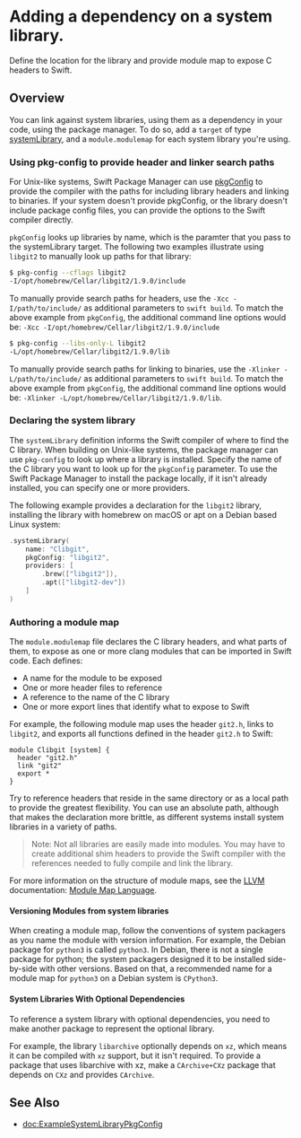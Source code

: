 # Adding a dependency on a system library.

Define the location for the library and provide module map to expose C headers to Swift. 

## Overview

You can link against system libraries, using them as a dependency in your code, using the package manager. 
To do so, add a `target` of type [systemLibrary](https://developer.apple.com/documentation/packagedescription/target/systemlibrary(name:path:pkgconfig:providers:)), and a `module.modulemap` for each system library you're using.

### Using pkg-config to provide header and linker search paths

For Unix-like systems, Swift Package Manager can use [pkgConfig](https://en.wikipedia.org/wiki/Pkg-config) to provide the compiler with the paths for including library headers and linking to binaries.
If your system doesn't provide pkgConfig, or the library doesn't include package config files, you can provide the options to the Swift compiler directly.

`pkgConfig` looks up libraries by name, which is the paramter that you pass to the systemLibrary target.
The following two examples illustrate using `libgit2` to manually look up paths for that library: 

```bash
$ pkg-config --cflags libgit2
-I/opt/homebrew/Cellar/libgit2/1.9.0/include
```

To manually provide search paths for headers, use the `-Xcc -I/path/to/include/` as additional parameters to `swift build`.
To match the above example from `pkgConfig`, the additional command line options would be:
`-Xcc -I/opt/homebrew/Cellar/libgit2/1.9.0/include`

```bash
$ pkg-config --libs-only-L libgit2
-L/opt/homebrew/Cellar/libgit2/1.9.0/lib
```

To manually provide search paths for linking to binaries, use the `-Xlinker -L/path/to/include/` as additional parameters to `swift build`.
To match the above example from `pkgConfig`, the additional command line options would be:
`-Xlinker -L/opt/homebrew/Cellar/libgit2/1.9.0/lib`.

### Declaring the system library

The `systemLibrary` definition informs the Swift compiler of where to find the C library.
When building on Unix-like systems, the package manager can use `pkg-config` to look up where a library is installed.
Specify the name of the C library you want to look up for the `pkgConfig` parameter.
To use the Swift Package Manager to install the package locally, if it isn't already installed, you can specify one or more providers.

The following example provides a declaration for the `libgit2` library, installing the library with homebrew on macOS or apt on a Debian based Linux system:

```swift
.systemLibrary(
    name: "Clibgit",
    pkgConfig: "libgit2",
    providers: [
        .brew(["libgit2"]),
        .apt(["libgit2-dev"])
    ]
)
```

### Authoring a module map

The `module.modulemap` file declares the C library headers, and what parts of them, to expose as one or more clang modules that can be imported in Swift code.
Each defines:

- A name for the module to be exposed
- One or more header files to reference
- A reference to the name of the C library
- One or more export lines that identify what to expose to Swift

For example, the following module map uses the header `git2.h`, links to `libgit2`, and exports all functions defined in the header `git2.h` to Swift:

```
module Clibgit [system] {
  header "git2.h"
  link "git2"
  export *
}
```

Try to reference headers that reside in the same directory or as a local path to provide the greatest flexibility.
You can use an absolute path, although that makes the declaration more brittle, as different systems install system libraries in a variety of paths.

> Note: Not all libraries are easily made into modules. You may have to create additional shim headers to provide the Swift compiler with the references needed to fully compile and link the library.

For more information on the structure of module maps, see the [LLVM](https://llvm.org/) documentation: [Module Map Language](https://clang.llvm.org/docs/Modules.html#module-map-language).

#### Versioning Modules from system libraries

When creating a module map, follow the conventions of system packagers as you name the module with version information.
For example, the Debian package for `python3` is called `python3`.
In Debian, there is not a single package for python; the system packagers designed it to be installed side-by-side with other versions.
Based on that, a recommended name for a module map for `python3` on a Debian system is `CPython3`.

#### System Libraries With Optional Dependencies

<!-- (heckj) I need to verify this is still the case for C libraries with optional dependencies - are distinct packages still needed? -->

To reference a system library with optional dependencies, you need to make another package to represent the optional library.

For example, the library `libarchive` optionally depends on `xz`, which means it can be compiled with `xz` support, but it isn't required. 
To provide a package that uses libarchive with xz, make a `CArchive+CXz` package that depends on `CXz` and provides `CArchive`.


<!--#### Packages That Provide Multiple Libraries-->
<!---->
<!--To use a system package that provides multiple libraries, such as `.so` and `.dylib` files, add all the libraries to the `module.modulemap` file. -->
<!---->
<!--```-->
<!--module CFoo [system] {-->
<!--    header "/usr/local/include/foo/foo.h"-->
<!--    link "foo"-->
<!--    export *-->
<!--}-->
<!---->
<!--module CFooBar [system] {-->
<!--    header "/usr/include/foo/bar.h"-->
<!--    link "foobar"-->
<!--    export *-->
<!--}-->
<!---->
<!--module CFooBaz [system] {-->
<!--    header "/usr/include/foo/baz.h"-->
<!--    link "foobaz"-->
<!--    export *-->
<!--}-->
<!--```-->
<!---->
<!--^^ refine this out into a full example, with code included form the headers to make it possible to follow it - and drop the FOO stuff!-->
<!---->
<!--In the above example `foobar` and `foobaz` link to `foo`. -->
<!--You don’t need to specify this information in the module map because the headers `foo/bar.h` and `foo/baz.h` both include `foo/foo.h`. -->
<!--It is very important however that those headers do include their dependent headers.-->
<!--Otherwise when the modules are imported into Swift the dependent modules are not imported automatically and you will receive link errors. -->
<!--If link errors occur for consumers of your package, the link errors can be especially difficult to debug.-->

## See Also

- <doc:ExampleSystemLibraryPkgConfig>
